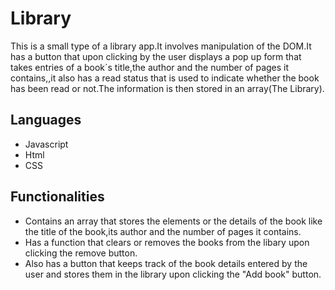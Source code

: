 # Library

This is a  small type of a  library app.It involves manipulation of the DOM.It has a button that upon clicking by the user displays a pop up form that takes entries of a book`s title,the author and the number of pages it contains,,it also has a read status that is used to indicate whether the book has been read or not.The information is then stored in an  array(The Library).

## Languages

- Javascript
- Html
- CSS

## Functionalities

- Contains an array that stores the elements or the details of the book like the title of the book,its author and the number of pages it contains.
- Has a function that clears or removes the books from the libary upon clicking the remove button.
- Also has a button that keeps track of the book details entered by the user and stores them in the library upon clicking the "Add book" button.
